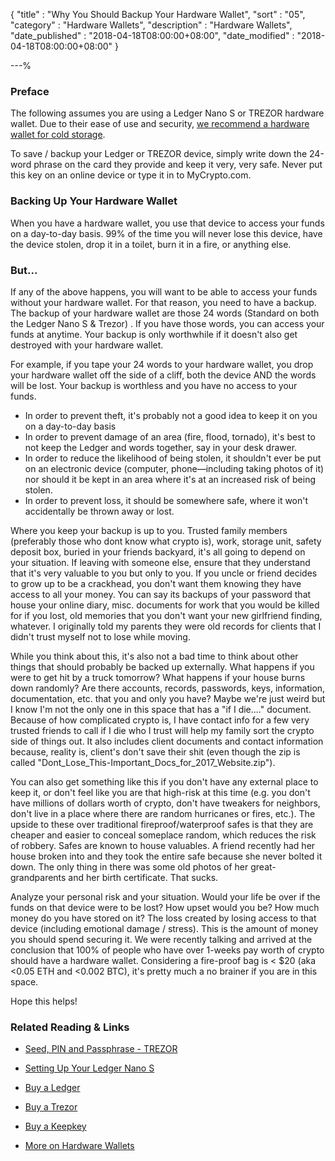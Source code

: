 {
"title"       : "Why You Should Backup Your Hardware Wallet",
"sort"        : "05",
"category"    : "Hardware Wallets",
"description" : "Hardware Wallets",
"date_published" : "2018-04-18T08:00:00+08:00",
"date_modified"  : "2018-04-18T08:00:00+08:00"
}

---%


### Preface

The following assumes you are using a Ledger Nano S or TREZOR hardware wallet. Due to their ease of use and security, [we recommend a hardware wallet for cold storage](https://support.mycrypto.com/hardware-wallets/hardware-wallet-recommendations.html).

To save / backup your Ledger or TREZOR device, simply write down the 24-word phrase on the card they provide and keep it very, very safe. Never put this key on an online device or type it in to MyCrypto.com.

### Backing Up Your Hardware Wallet

When you have a hardware wallet, you use that device to access your funds on a day-to-day basis. 99% of the time you will never lose this device, have the device stolen, drop it in a toilet, burn it in a fire, or anything else.

### But...

If any of the above happens, you will want to be able to access your funds without your hardware wallet. For that reason, you need to have a backup. The backup of your hardware wallet are those 24 words (Standard on both the Ledger Nano S & Trezor) . If you have those words, you can access your funds at anytime. Your backup is only worthwhile if it doesn't also get destroyed with your hardware wallet.

For example, if you tape your 24 words to your hardware wallet, you drop your hardware wallet off the side of a cliff, both the device AND the words will be lost. Your backup is worthless and you have no access to your funds.

* In order to prevent theft, it's probably not a good idea to keep it on you on a day-to-day basis
* In order to prevent damage of an area (fire, flood, tornado), it's best to not keep the Ledger and words together, say in your desk drawer.
* In order to reduce the likelihood of being stolen, it shouldn't ever be put on an electronic device (computer, phone—including taking photos of it) nor should it be kept in an area where it's at an increased risk of being stolen.
* In order to prevent loss, it should be somewhere safe, where it won't accidentally be thrown away or lost.

Where you keep your backup is up to you. Trusted family members (preferably those who dont know what crypto is), work, storage unit, safety deposit box, buried in your friends backyard, it's all going to depend on your situation. If leaving with someone else, ensure that they understand that it's very valuable to you but only to you. If you uncle or friend decides to grow up to be a crackhead, you don't want them knowing they have access to all your money. You can say its backups of your password that house your online diary, misc. documents for work that you would be killed for if you lost, old memories that you don't want your new girlfriend finding, whatever. I originally told my parents they were old records for clients that I didn't trust myself not to lose while moving.

While you think about this, it's also not a bad time to think about other things that should probably be backed up externally. What happens if you were to get hit by a truck tomorrow? What happens if your house burns down randomly? Are there accounts, records, passwords, keys, information, documentation, etc. that you and only you have? Maybe we're just weird but I know I'm not the only one in this space that has a "if I die...." document. Because of how complicated crypto is, I have contact info for a few very trusted friends to call if I die who I trust will help my family sort the crypto side of things out. It also includes client documents and contact information because, reality is, client's don't save their shit (even though the zip is called "Dont_Lose_This-Important_Docs_for_2017_Website.zip").

You can also get something like this if you don't have any external place to keep it, or don't feel like you are that high-risk at this time (e.g. you don't have millions of dollars worth of crypto, don't have tweakers for neighbors, don't live in a place where there are random hurricanes or fires, etc.). The upside to these over traditional fireproof/waterproof safes is that they are cheaper and easier to conceal someplace random, which reduces the risk of robbery. Safes are known to house valuables. A friend recently had her house broken into and they took the entire safe because she never bolted it down. The only thing in there was some old photos of her great-grandparents and her birth certificate. That sucks.

Analyze your personal risk and your situation. Would your life be over if the funds on that device were to be lost? How upset would you be? How much money do you have stored on it? The loss created by losing access to that device (including emotional damage / stress). This is the amount of money you should spend securing it. We were recently talking and arrived at the conclusion that 100% of people who have over 1-weeks pay worth of crypto should have a hardware wallet. Considering a fire-proof bag is < $20 (aka <0.05 ETH and <0.002 BTC), it's pretty much a no brainer if you are in this space.

Hope this helps!

### Related Reading & Links

* [Seed, PIN and Passphrase - TREZOR](https://blog.trezor.io/seed-pin-passphrase-e15d14a0b546)

* [Setting Up Your Ledger Nano S](https://www.ledgerwallet.com/start/ledger-nano-s)

* [Buy a Ledger](https://www.ledgerwallet.com/r/1985?path=/products/)

* [Buy a Trezor](https://shop.trezor.io/?offer_id=10&aff_id=1735)

* [Buy a Keepkey](http://keepkey.go2cloud.org/aff_c?offer_id=1&aff_id=4086)

* [More on Hardware Wallets](https://support.mycrypto.com/hardware-wallets/)

